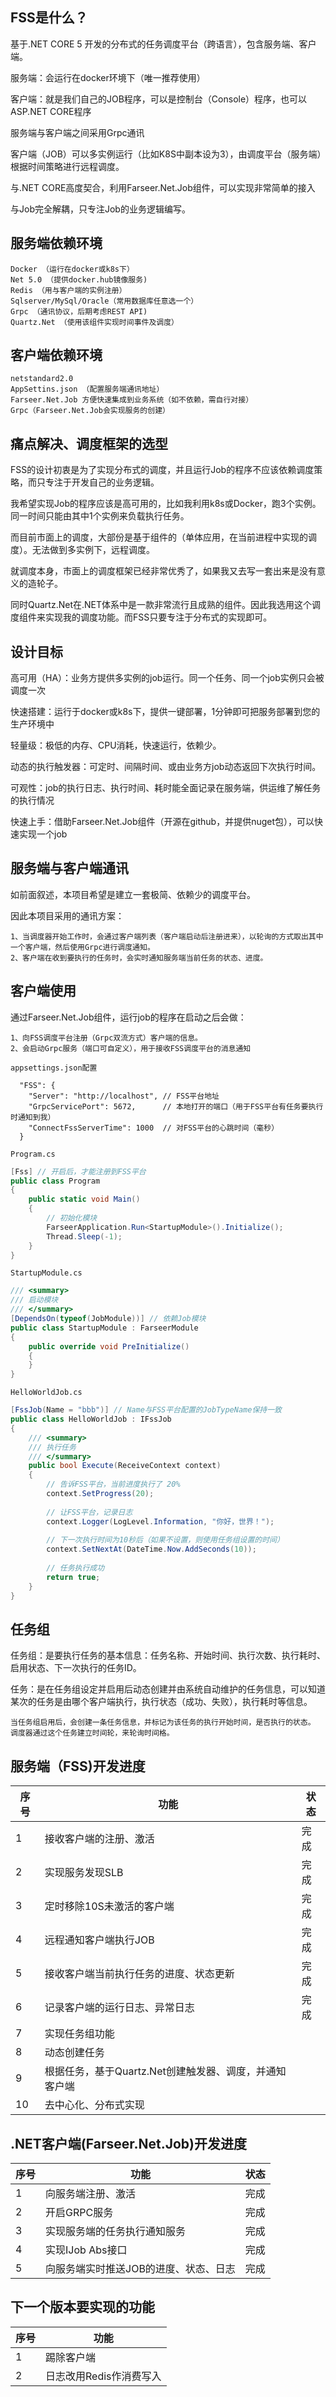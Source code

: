 ## FSS是什么？
基于.NET CORE 5 开发的分布式的任务调度平台（跨语言），包含服务端、客户端。

服务端：会运行在docker环境下（唯一推荐使用）

客户端：就是我们自己的JOB程序，可以是控制台（Console）程序，也可以ASP.NET CORE程序

服务端与客户端之间采用Grpc通讯

客户端（JOB）可以多实例运行（比如K8S中副本设为3），由调度平台（服务端）根据时间策略进行远程调度。

与.NET CORE高度契合，利用Farseer.Net.Job组件，可以实现非常简单的接入

与Job完全解耦，只专注Job的业务逻辑编写。
## 服务端依赖环境
    Docker （运行在docker或k8s下）
    Net 5.0 （提供docker.hub镜像服务)
    Redis （用与客户端的实例注册）
    Sqlserver/MySql/Oracle（常用数据库任意选一个）
    Grpc （通讯协议，后期考虑REST API)
    Quartz.Net （使用该组件实现时间事件及调度）
## 客户端依赖环境
    netstandard2.0
    AppSettins.json （配置服务端通讯地址）
    Farseer.Net.Job 方便快速集成到业务系统（如不依赖，需自行对接）
    Grpc（Farseer.Net.Job会实现服务的创建）

## 痛点解决、调度框架的选型
FSS的设计初衷是为了实现分布式的调度，并且运行Job的程序不应该依赖调度策略，而只专注于开发自己的业务逻辑。

我希望实现Job的程序应该是高可用的，比如我利用k8s或Docker，跑3个实例。同一时间只能由其中1个实例来负载执行任务。

而目前市面上的调度，大部份是基于组件的（单体应用，在当前进程中实现的调度）。无法做到多实例下，远程调度。

就调度本身，市面上的调度框架已经非常优秀了，如果我又去写一套出来是没有意义的造轮子。

同时Quartz.Net在.NET体系中是一款非常流行且成熟的组件。因此我选用这个调度组件来实现我的调度功能。而FSS只要专注于分布式的实现即可。

## 设计目标
高可用（HA）：业务方提供多实例的job运行。同一个任务、同一个job实例只会被调度一次

快速搭建：运行于docker或k8s下，提供一键部署，1分钟即可把服务部署到您的生产环境中

轻量级：极低的内存、CPU消耗，快速运行，依赖少。

动态的执行触发器：可定时、间隔时间、或由业务方job动态返回下次执行时间。

可观性：job的执行日志、执行时间、耗时能全面记录在服务端，供运维了解任务的执行情况

快速上手：借助Farseer.Net.Job组件（开源在github，并提供nuget包），可以快速实现一个job

## 服务端与客户端通讯
如前面叙述，本项目希望是建立一套极简、依赖少的调度平台。

因此本项目采用的通讯方案：

    1、当调度器开始工作时，会通过客户端列表（客户端启动后注册进来），以轮询的方式取出其中一个客户端，然后使用Grpc进行调度通知。
    2、客户端在收到要执行的任务时，会实时通知服务端当前任务的状态、进度。

## 客户端使用
通过Farseer.Net.Job组件，运行job的程序在启动之后会做：

    1、向FSS调度平台注册（Grpc双流方式）客户端的信息。
    2、会启动Grpc服务（端口可自定义），用于接收FSS调度平台的消息通知

`appsettings.json配置`
```config
  "FSS": {
    "Server": "http://localhost", // FSS平台地址
    "GrpcServicePort": 5672,      // 本地打开的端口（用于FSS平台有任务要执行时通知到我）
    "ConnectFssServerTime": 1000  // 对FSS平台的心跳时间（毫秒）
  }
```
`Program.cs`
```c#
[Fss] // 开启后，才能注册到FSS平台
public class Program
{
    public static void Main()
    {
        // 初始化模块
        FarseerApplication.Run<StartupModule>().Initialize();
        Thread.Sleep(-1);
    }
}
```
`StartupModule.cs`
```c#
/// <summary>
/// 启动模块
/// </summary>
[DependsOn(typeof(JobModule))] // 依赖Job模块
public class StartupModule : FarseerModule
{
    public override void PreInitialize()
    {
    }
}
```
`HelloWorldJob.cs`
```c#
[FssJob(Name = "bbb")] // Name与FSS平台配置的JobTypeName保持一致
public class HelloWorldJob : IFssJob
{
    /// <summary>
    /// 执行任务
    /// </summary>
    public bool Execute(ReceiveContext context)
    {
        // 告诉FSS平台，当前进度执行了 20%
        context.SetProgress(20);
        
        // 让FSS平台，记录日志
        context.Logger(LogLevel.Information, "你好，世界！");
        
        // 下一次执行时间为10秒后（如果不设置，则使用任务组设置的时间）
        context.SetNextAt(DateTime.Now.AddSeconds(10));
        
        // 任务执行成功
        return true;
    }
}
```
## 任务组
任务组：是要执行任务的基本信息：任务名称、开始时间、执行次数、执行耗时、启用状态、下一次执行的任务ID。

任务：是在任务组设定并启用后动态创建并由系统自动维护的任务信息，可以知道某次的任务是由哪个客户端执行，执行状态（成功、失败），执行耗时等信息。

    当任务组启用后，会创建一条任务信息，并标记为该任务的执行开始时间，是否执行的状态。
    调度器通过这个任务建立时间轮，来轮询时间格。

## 服务端（FSS)开发进度
|  序号   | 功能  | 状态  |
|  ----  | ----  | ---- |
| 1  | 接收客户端的注册、激活 | 完成 |
| 2  | 实现服务发现SLB | 完成 |
| 3  | 定时移除10S未激活的客户端 | 完成 |
| 4  | 远程通知客户端执行JOB | 完成 |
| 5  | 接收客户端当前执行任务的进度、状态更新 | 完成 |
| 6  | 记录客户端的运行日志、异常日志 | 完成 |
| 7  | 实现任务组功能 |  |
| 8  | 动态创建任务 |  |
| 9  | 根据任务，基于Quartz.Net创建触发器、调度，并通知客户端 |  |
| 10  | 去中心化、分布式实现 |  |

## .NET客户端(Farseer.Net.Job)开发进度
|  序号   | 功能  | 状态  |
|  ----  | ----  | ---- |
| 1  | 向服务端注册、激活 | 完成 |
| 2  | 开启GRPC服务 | 完成 |
| 3  | 实现服务端的任务执行通知服务 | 完成 |
| 4  | 实现IJob Abs接口 | 完成 |
| 5  | 向服务端实时推送JOB的进度、状态、日志 | 完成 |

## 下一个版本要实现的功能
|  序号   | 功能  |
|  ----  | ----  |
| 1  | 踢除客户端 |
| 2  | 日志改用Redis作消费写入 |